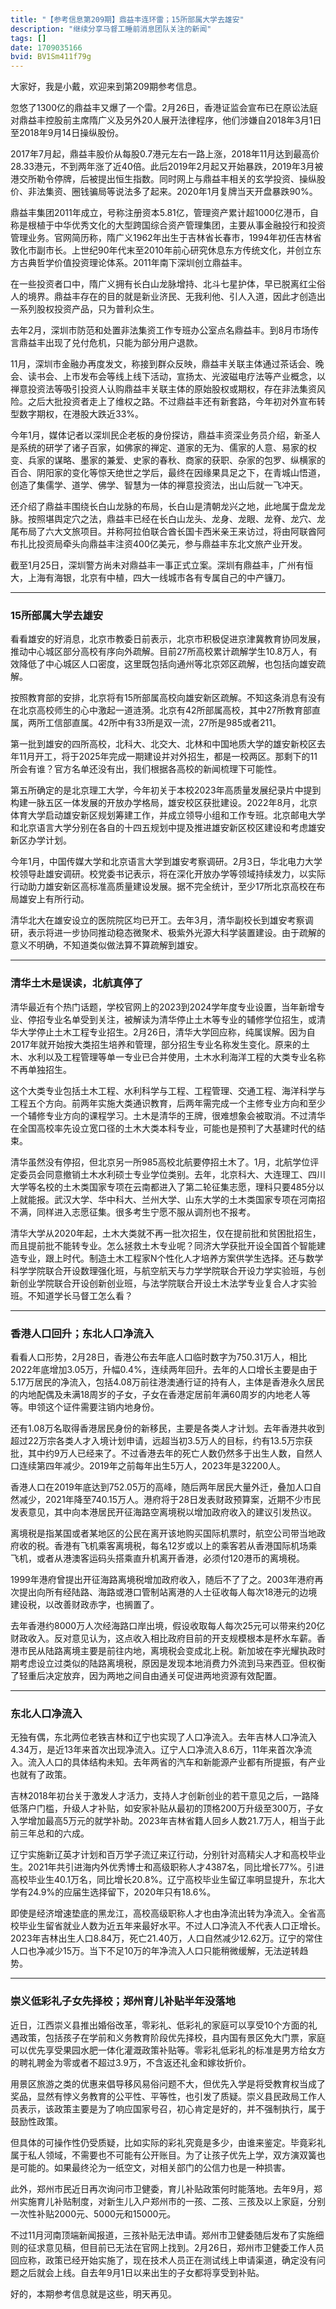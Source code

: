 ```yaml
---
title: "【参考信息第209期】鼎益丰连环雷；15所部属大学去雄安"
description: "继续分享马督工睡前消息团队关注的新闻"
tags: []
date: 1709035166
bvid: BV1Sm411f79g
---
```

大家好，我是小戴，欢迎来到第209期参考信息。

忽悠了1300亿的鼎益丰又爆了一个雷。2月26日，香港证监会宣布已在原讼法庭对鼎益丰控股前主席隋广义及另外20人展开法律程序，他们涉嫌自2018年3月1日至2018年9月14日操纵股份。

2017年7月起，鼎益丰股价从每股0.7港元左右一路上涨，2018年11月达到最高价28.33港元，不到两年涨了近40倍。此后2019年2月起又开始暴跌，2019年3月被港交所勒令停牌，后被提出恒生指数。同时网上与鼎益丰相关的玄学投资、操纵股价、非法集资、圈钱骗局等说法多了起来。2020年1月复牌当天开盘暴跌90%。

鼎益丰集团2011年成立，号称注册资本5.81亿，管理资产累计超1000亿港币，自称是根植于中华优秀文化的大型跨国综合资产管理集团，主要从事金融投行和投资管理业务。官网简历称，隋广义1962年出生于吉林省长春市，1994年初任吉林省敦化市副市长。上世纪90年代末至2010年前心研究休息东方传统文化，并创立东方古典哲学价值投资理论体系。2011年南下深圳创立鼎益丰。

在一些投资者口中，隋广义拥有长白山龙脉增持、北斗七星护体，早已脱离红尘俗人的境界。鼎益丰存在的目的就是新业济民、无我利他、引人入道，因此才创造出一系列股权投资产品，只为普利众生。

去年2月，深圳市防范和处置非法集资工作专班办公室点名鼎益丰。到8月市场传言鼎益丰出现了兑付危机，只能为部分用户退款。

11月，深圳市金融办再度发文，称接到群众反映，鼎益丰关联主体通过茶话会、晚会、读书会、上市发布会等线上线下活动，宣扬太、光波磁电疗法等产业概念，以禅意投资法等吸引投资人认购鼎益丰关联主体的原始股权或期权，存在非法集资风险。之后大批投资者走上了维权之路。不过鼎益丰还有新套路，今年初对外宣布转型数字期权，在港股大跌近33%。

今年1月，媒体记者以深圳民企老板的身份探访，鼎益丰资深业务员介绍，新圣人是系统的研学了诸子百家，如佛家的禅定、道家的无为、儒家的人意、易家的权变、兵家的谋略、墨家的兼爱、史家的春秋、商家的获职、杂家的包罗、纵横家的百合、阴阳家的变化等惊天绝世之学后，最终在因缘果具足之下，在青城山悟道，创造了集儒学、道学、佛学、智慧为一体的禅意投资法，出山后就一飞冲天。

还介绍了鼎益丰围绕长白山龙脉的布局，长白山是清朝龙兴之地，此地属于盘龙龙脉。按照堪舆定穴之法，鼎益丰已经在长白山龙头、龙身、龙眼、龙脊、龙穴、龙尾布局了六大文旅项目。并称阿拉伯联合酋长国卡西米亲王来访过，将由阿联酋阿布扎比投资局牵头向鼎益丰注资400亿美元，参与鼎益丰东北文旅产业开发。

截至1月25日，深圳警方尚未对鼎益丰一事正式立案。深圳有鼎益丰，广州有恒大，上海有海银，北京有中植，四大一线城市各有专属自己的中产镰刀。

---

### 15所部属大学去雄安

看看雄安的好消息，北京市教委日前表示，北京市积极促进京津冀教育协同发展，推动中心城区部分高校有序向外疏解。目前27所高校累计疏解学生10.8万人，有效降低了中心城区人口密度，这里既包括向通州等北京郊区疏解，也包括向雄安疏解。

按照教育部的安排，北京将有15所部属高校向雄安新区疏解。不知这条消息有没有在北京高校师生的心中激起一道涟漪。北京有42所部属高校，其中27所教育部直属，两所工信部直属。42所中有33所是双一流，27所是985或者211。

第一批到雄安的四所高校，北科大、北交大、北林和中国地质大学的雄安新校区去年11月开工，将于2025年完成一期建设并对外招生，都是一校两区。那剩下的11所会有谁？官方名单还没有出，我们根据各高校的新闻梳理下可能性。

第五所确定的是北京理工大学，今年初关于本校2023年高质量发展纪录片中提到构建一脉五区一体发展的开放办学格局，雄安校区获批建设。2022年8月，北京体育大学启动雄安新区规划筹建工作，并成立领导小组和工作专班。北京邮电大学和北京语言大学分别在各自的十四五规划中提及推进雄安新区校区建设和考虑雄安新区办学计划。

今年1月，中国传媒大学和北京语言大学到雄安考察调研。2月3日，华北电力大学校领导赴雄安调研。校党委书记表示，将在深化开放办学等领域持续发力，以实际行动助力雄安新区高标准高质量建设发展。据不完全统计，至少17所北京高校在布局雄安上有所行动。

清华北大在雄安设立的医院院区均已开工。去年3月，清华副校长到雄安考察调研，表示将进一步协同推动稳态微聚术、极紫外光源大科学装置建设。由于疏解的意义不明确，不知道类似做法算不算疏解到雄安。

---

### 清华土木是误读，北航真停了

清华最近有个热门话题，学校官网上的2023到2024学年度专业设置，当年新增专业、停招专业名单受到关注，被解读为清华停止土木等专业的辅修学位招生，或清华大学停止土木工程专业招生。2月26日，清华大学回应称，纯属误解。因为自2017年就开始按大类招生培养和管理，部分招生专业名称发生变化。原来的土木、水利以及工程管理等单一专业已合并使用，土木水利海洋工程的大类专业名称不再单独招生。

这个大类专业包括土木工程、水利科学与工程、工程管理、交通工程、海洋科学与工程五个方向。前两年实施大类通识教育，后两年需完成一个主修专业方向和至少一个辅修专业方向的课程学习。土木是清华的王牌，很难想象会被取消。不过清华在全国高校率先设立宽口径的土木大类本科专业，可能也是预判了大基建时代的结束。

清华虽然没有停招，但北京另一所985高校北航要停招土木了。1月，北航学位评定委员会同意撤销土木水利硕士专业学位类别。去年，北京科大、大连理工、四川大学等名校的土木类国家专项在云南都进入了第二轮征集志愿，理科只要485分以上就能报。武汉大学、华中科大、兰州大学、山东大学的土木类国家专项在河南招不满，同样进入志愿征集。很多考生宁愿不服从调剂也不报考。

清华大学从2020年起，土木大类就不再一批次招生，仅在提前批和贫困批招生，而且提前批不能转专业。怎么拯救土木专业呢？同济大学获批开设全国首个智能建造专业，跟上时代。制造土木工程家N个性化人才培养方案供学生选择。还与数学科学学院联合开设数理强化班，与航空航天与力学学院联合开设力学实验班，与创新创业学院联合开设创新创业班，与法学院联合开设土木法学专业复合人才实验班。不知道学长马督工怎么看？

---

### 香港人口回升；东北人口净流入

看看人口形势，2月28日，香港公布去年底人口临时数字为750.31万人，相比2022年底增加3.05万，升幅0.4%，连续两年回升。去年的人口增长主要是由于5.17万居民的净流入，包括4.08万前往港澳通行证的持有人，主体是香港永久居民的内地配偶及未满18周岁的子女，子女在香港定居前年满60周岁的内地老人等等。申领这个证件需要注销内地身份。

还有1.08万名取得香港居民身份的新移民，主要是各类人才计划。去年香港共收到超过22万宗各类人才入境计划申请，远超当初3.5万人的目标，约有13.5万宗获批，其中约9万人已经来了。不过香港去年的死亡人数仍然多于出生人数，自然人口连续第四年减少。2019年之前每年出生5万人，2023年是32200人。

香港人口在2019年底达到752.05万的高峰，随后两年居民大量外迁，叠加人口自然减少，2021年降至740.15万人。港府将于28日发表财政预算案，近期不少市民发表意见，其中向本港居民开征海路空离境税以增加政府收入的建议引发热议。

离境税是指某国或者某地区的公民在离开该地购买国际机票时，航空公司带当地政府收的税。香港有飞机乘客离境税，每名12岁或以上的乘客若从香港国际机场乘飞机，或者从港澳客运码头搭乘直升机离开香港，必须付120港币的离境税。

1999年港府曾提出开征海路离境税增加政府收入，随后不了了之。2003年港府再次提出向所有经陆路、海路或港口管制站离港的人士征收每人每次18港元的边境建设税，以改善财政赤字，也搁置了。

去年香港约8000万人次经海路口岸出境，假设收取每人每次25元可以带来约20亿财政收入。反对意见认为，这点收入相比政府目前的开支规模根本是杯水车薪。香港市民从陆路离境主要是前往内地，离境税会变成北上税。新加坡在李光耀执政时期考虑设立过类似的陆路离境税，原因是发现本地消费力外流到马来西亚。但权衡了轻重后决定放弃，因为两地之间自由通关可促进两地资源有效配置。

---

### 东北人口净流入

无独有偶，东北两位老铁吉林和辽宁也实现了人口净流入。去年吉林人口净流入4.34万，是近13年来首次出现净流入。辽宁人口净流入8.6万，11年来首次净流入。流入人口的具体结构未知。去年两省的汽车和新能源产业都有所提振，有产业也就有了政策。

吉林2018年初台关于激发人才活力，支持人才创新创业的若干意见之后，一路降低落户门槛，升级人才补贴，如安家补贴从最初的顶格200万升级至300万，子女入学增加最高5万元的就学补助。2023年吉林省籍人回乡人数21.7万人，相当于此前三年总和的六成。

辽宁实施新辽英才计划和百万学子流辽来辽行动，分别针对高精尖人才和高校毕业生。2021年共引进海内外优秀博士和高级职称人才4387名，同比增长77%。引进高校毕业生40.1万名，同比增长20.8%。辽宁高校毕业生留辽率明显提升，东北大学有24.9%的应届生选择留下，2020年只有18.6%。

即使是经济增速垫底的黑龙江，高校高级职称人才也由净流出转为净流入。全省高校毕业生留省就业人数为近五年来最好水平。不过人口净流入不代表人口正增长。2023年吉林出生人口8.84万，死亡21.40万，人口自然减少12.62万。辽宁的常住人口也净减少15万。当下不足10万的年净流入人口只能稍微缓解，无法逆转趋势。

---

### 崇义低彩礼子女先择校；郑州育儿补贴半年没落地

近日，江西崇义县推出婚俗改革，零彩礼、低彩礼的家庭可以享受10个方面的礼遇政策，包括孩子在学前和义务教育阶段优先择校，县内国有景区免大门票，家庭可以优先享受果园水肥一体化灌溉政策补贴等。零彩礼低彩礼的标准是男方给女方的聘礼聘金为零或者不超过3.9万，不含返还礼金和嫁妆折价。

用景区旅游之类的优惠来倡导移风易俗问题不大，但优先入学是将受教育权当成了奖品，显然有悖义务教育的公平性、平等性，也引发了质疑。崇义县民政局工作人员表示，该政策主要是为了响应国家号召，初心肯定是好的，并不强制执行，属于鼓励性政策。

但具体的可操作性仍受质疑，比如实际的彩礼究竟是多少，由谁来鉴定。毕竟彩礼属于私人领域，不需要也不可能有公开账目。为了让孩子优先上学，双方演双簧也是可能的。如果最终沦为一纸空文，对相关部门的公信力也是一种损害。

此外，郑州市民近日再次询问市卫健委，育儿补贴政策何时能落地。去年9月，郑州实施育儿补贴制度，对新生儿入户郑州市的一孩、二孩、三孩及以上家庭，分别一次性补贴2000元、5000元和15000元。

不过11月河南顶端新闻报道，三孩补贴无法申请。郑州市卫健委随后发布了实施细则的征求意见稿，但目前已无法在官网上找到。2月26日，郑州市卫健委工作人员回应称，政策已经开始实施了，现在技术人员正在测试线上申请渠道，确定没有问题之后就会上线。自去年9月1日以来出生的子女都将享受到补贴。

好的，本期参考信息就是这些，明天再见。

